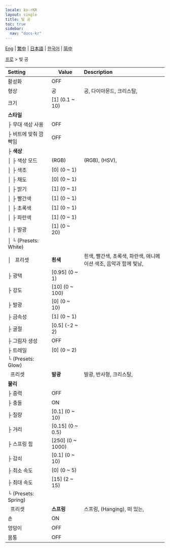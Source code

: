 ```yaml
---
locale: ko-rKR
layout: single
title: 빛 공
toc: true
sidebar:
  nav: "docs-kr"
---
```

[Eng](/dancexr/menu/2025.4/actor/light_ball) | [繁中](/tw/dancexr/menu/2025.4/actor/light_ball) | [日本語](/jp/dancexr/menu/2025.4/actor/light_ball) | [한국어](/kr/dancexr/menu/2025.4/actor/light_ball) | [简中](/zh/dancexr/menu/2025.4/actor/light_ball)

[프로](../menu#프로) > 빛 공



| Setting | Value | Description |
| :--- | --- | :--- |
| 활성화 | OFF | 
| 형상 | 공 | 공, 다이아몬드, 크리스탈, 
| 크기 | [1] (0.1 ~ 10) | 
| **스타일** | | 
| ├&nbsp;무대 색상 사용 | OFF | 
| ├&nbsp;비트에 맞춰 깜빡임 | OFF | 
| ├&nbsp;**색상** | | 
| │&nbsp;├&nbsp;색상 모드 | (RGB) | (RGB), (HSV), 
| │&nbsp;├&nbsp;색조 | [0] (0 ~ 1) | 
| │&nbsp;├&nbsp;채도 | [0] (0 ~ 1) | 
| │&nbsp;├&nbsp;밝기 | [1] (0 ~ 1) | 
| │&nbsp;├&nbsp;빨간색 | [1] (0 ~ 1) | 
| │&nbsp;├&nbsp;초록색 | [1] (0 ~ 1) | 
| │&nbsp;├&nbsp;파란색 | [1] (0 ~ 1) | 
| │&nbsp;├&nbsp;발광 | [1] (0 ~ 20) | 
| │&nbsp;└&nbsp;(Presets: White) || 
| │&nbsp;&nbsp;&nbsp;프리셋 | **흰색** | 흰색, 빨간색, 초록색, 파란색, 애니메이션 색조, 음악과 함께 빛남,  |
| ├&nbsp;광택 | [0.95] (0 ~ 1) | 
| ├&nbsp;강도 | [10] (0 ~ 100) | 
| ├&nbsp;발광 | [0] (0 ~ 10) | 
| ├&nbsp;금속성 | [1] (0 ~ 1) | 
| ├&nbsp;굴절 | [0.5] (-2 ~ 2) | 
| ├&nbsp;그림자 생성 | OFF | 
| ├&nbsp;트레일 | [0] (0 ~ 2) | 
| └&nbsp;(Presets: Glow) || 
| &nbsp;&nbsp;프리셋 | **발광** | 발광, 반사형, 크리스탈,  |
| **물리** | | 
| ├&nbsp;중력 | OFF | 
| ├&nbsp;충돌 | ON | 
| ├&nbsp;질량 | [0.1] (0 ~ 10) | 
| ├&nbsp;거리 | [0.15] (0 ~ 0.5) | 
| ├&nbsp;스프링 힘 | [250] (0 ~ 1000) | 
| ├&nbsp;감쇠 | [0.1] (0 ~ 10) | 
| ├&nbsp;최소 속도 | [0] (0 ~ 5) | 
| ├&nbsp;최대 속도 | [15] (2 ~ 15) | 
| └&nbsp;(Presets: Spring) || 
| &nbsp;&nbsp;프리셋 | **스프링** | 스프링, (Hanging), 떠 있는,  |
| 손 | ON | 
| 엉덩이 | OFF | 
| 몸통 | OFF | 
